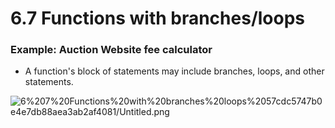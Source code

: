 # 6.7 Functions with branches/loops

### Example: Auction Website fee calculator

- A function's block of statements may include branches, loops, and other statements.

![6%207%20Functions%20with%20branches%20loops%2057cdc5747b0e4e7db88aea3ab2af4081/Untitled.png](6.7.png)
